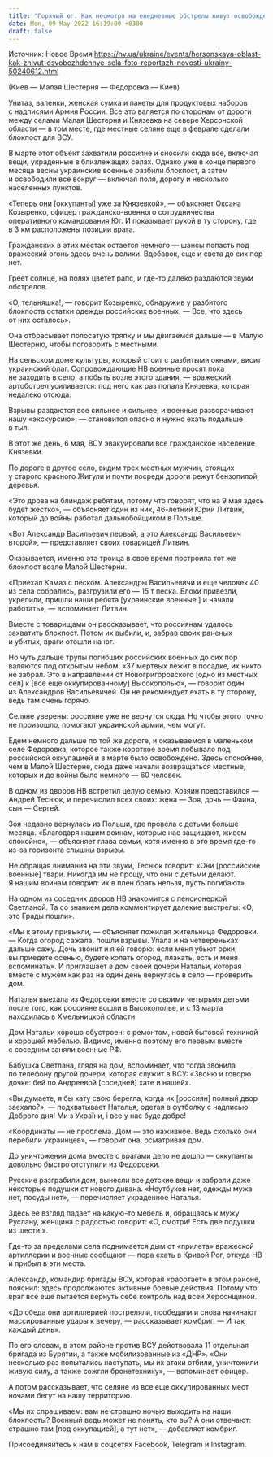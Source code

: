 ```yaml
---
title: "Горячий юг. Как несмотря на ежедневные обстрелы живут освобожденные села Херсонщины — репортаж НВ"
date: Mon, 09 May 2022 16:19:00 +0300
draft: false
---
```

Источник: Новое Время https://nv.ua/ukraine/events/hersonskaya-oblast-kak-zhivut-osvobozhdennye-sela-foto-reportazh-novosti-ukrainy-50240612.html


(Киев — Малая Шестерня — Федоровка — Киев)

Унитаз, валенки, женская сумка и пакеты для продуктовых наборов с надписями Армия России. Все это валяется по сторонам от дороги между селами Малая Шестерня и Князевка на севере Херсонской области — в том месте, где местные селяне еще в феврале сделали блокпост для ВСУ.

В марте этот объект захватили россияне и сносили сюда все, включая вещи, украденные в близлежащих селах. Однако уже в конце первого месяца весны украинские военные разбили блокпост, а затем и освободили все вокруг — включая поля, дорогу и несколько населенных пунктов.

«Теперь они [оккупанты] уже за Князевкой», — объясняет Оксана Козыренко, офицер гражданско-военного сотрудничества оперативного командования Юг. И показывает рукой в ту сторону, где в 3 км расположены позиции врага.

Гражданских в этих местах остается немного — шансы попасть под вражеский огонь здесь очень велики. Вдобавок, еще и света до сих пор нет.

Греет солнце, на полях цветет рапс, и где-то далеко раздаются звуки обстрелов.

«О, тельняшка!, — говорит Козыренко, обнаружив у разбитого блокпоста остатки одежды российских военных. — Все, что здесь от них осталось».

Она отбрасывает полосатую тряпку и мы двигаемся дальше — в Малую Шестерню, чтобы поговорить с местными.

На сельском доме культуры, который стоит с разбитыми окнами, висит украинский флаг. Сопровождающие НВ военные просят пока не заходить в село, а побыть возле этого здания, — вражеский артобстрел усиливается: под него как раз попала Князевка, которая недалеко отсюда.

Взрывы раздаются все сильнее и сильнее, и военные разворачивают нашу «экскурсию», — становится опасно и нужно ехать подальше в тыл.

В этот же день, 6 мая, ВСУ эвакуировали все гражданское население Князевки.

По дороге в другое село, видим трех местных мужчин, стоящих у старого красного Жигули и почти посреди дороги режут бензопилой деревья.

«Это дрова на блиндаж ребятам, потому что говорят, что на 9 мая здесь будет жестко», — объясняет один из них, 46-летний Юрий Литвин, который до войны работал дальнобойщиком в Польше.

«Вот Александр Васильевич первый, а это Александр Васильевич второй», — представляет своих товарищей Литвин.

Оказывается, именно эта троица в свое время построила тот же блокпост возле Малой Шестерни.

«Приехал Камаз с песком. Александры Васильевичи и еще человек 40 из села собрались, разгрузили его — 15 т песка. Блоки привезли, укрепили, пришли наши ребята [украинские военные ] и начали работать», — вспоминает Литвин.

Вместе с товарищами он рассказывает, что россиянам удалось захватить блокпост. Потом их выбили, и, забрав своих раненых и убитых, враги отошли на юг.

Но чуть дальше трупы погибших российских военных до сих пор валяются под открытым небом. «37 мертвых лежит в посадке, их никто не забрал. Это в направлении от Новогригоровского [одно из местных сел] к [все еще оккупированному] Высокополью», — говорит один из Александров Васильевичей. Он не рекомендует ехать в ту сторону, ведь там очень горячо. 

Селяне уверены: россияне уже не вернутся сюда. Но чтобы этого точно не произошло, помогают украинской армии, чем могут.

Едем немного дальше по той же дороге, и оказываемся в маленьком селе Федоровка, которое также короткое время побывало под российской оккупацией и в марте было освобождено. Здесь спокойнее, чем в Малой Шестерне, сюда даже начали возвращаться местные, которых и до войны было немного — 60 человек.

В одном из дворов НВ встретил целую семью. Хозяин представился — Андрей Теснюк, и перечислил всех своих: жена — Зоя, дочь — Фаина, сын — Сергей.

Зоя недавно вернулась из Польши, где провела с детьми больше месяца. «Благодаря нашим воинам, которые нас защищают, живем спокойно», — объясняет глава семьи, хотя именно в это время где-то из-за горизонта слышны взрывы.

Не обращая внимания на эти звуки, Теснюк говорит: «Они [российские военные] твари. Никогда им не прощу, что они с детьми делают. Я нашим воинам говорил: их в плен брать нельзя, пусть погибают».

На одном из соседних дворов НВ знакомится с пенсионеркой Светланой. Та со знанием дела комментирует далекие выстрелы: «О, это Грады пошли».

«Мы к этому привыкли, — объясняет пожилая жительница Федоровки. — Когда огород сажала, пошли взрывы. Упала и на четвереньках дальше сажу. Дочь звонит и я ей говорю: если меня убьют орки, вы приедете осенью, будете копать огород, плакать, есть и меня вспоминать». И приглашает в дом своей дочери Натальи, которая вместе с мужем как раз на один день вернулась в село — проверить дом.

Наталья выехала из Федоровки вместе со своими четырьмя детьми после того, как россияне вошли в Высокополье, и с 13 марта находилась в Хмельницкой области.

Дом Натальи хорошо обустроен: с ремонтом, новой бытовой техникой и хорошей мебелью. Видимо, именно поэтому его первым вместе с соседним заняли военные РФ.

Бабушка Светлана, глядя на дом, вспоминает, что тогда звонила по телефону другой дочери, которая служит в ВСУ: «Звоню и говорю дочке: бей по Андреевой [соседней] хате и нашей».

«Вы думаете, я бы хату свою берегла, когда их [россиян] полный двор заехало?», — подхватывает Наталья, одетая в футболку с надписью Доброго дня! Ми з України, і все у нас буде добре!

«Координаты — не проблема. Дом — это наживное. Ведь сколько они перебили украинцев», — говорит она, осматривая дом.

До уничтожения дома вместе с врагами дело не дошло — оккупанты довольно быстро отступили из Федоровки.

Русские разграбили дом, вынесли все детские вещи и забрали даже некоторые подушки от нового дивана. «Ноутбуков нет, одежды мужа нет, посуды нет», — перечисляет украденное Наталья.

Здесь ее взгляд падает на какую-то мебель и, обращаясь к мужу Руслану, женщина с радостью говорит: «О, смотри! Есть две подушки из шести!».

Где-то за пределами села поднимается дым от «прилета» вражеской артиллерии и военные сообщают — пора ехать в Кривой Рог, откуда НВ и прибыл в эти места.

Александр, командир бригады ВСУ, которая «работает» в этом районе, пояснил: здесь продолжаются активные боевые действия. Потому что враг все еще пытается вернуть себе контроль над всей Херсонщиной.

«До обеда они артиллерией постреляли, пообедали и снова начинают массированные удары к вечеру, — рассказывает комбриг. — И так каждый день».

По его словам, в этом районе против ВСУ действовала 11 отдельная бригада из Бурятии, а также мобилизованные из «ДНР». «Они несколько раз попытались наступать, мы их атаки отбили, уничтожили живую силу, а также сожгли бронетехнику», — вспоминает офицер.

А потом рассказывает, что селяне из все еще оккупированных мест ночами бегут на нашу территорию.

«Мы их спрашиваем: вам не страшно ночью выходить на наши блокпосты? Военный ведь может не понять, кто вы? А они отвечают: страшно там [под оккупацией], а тут нет», — добавляет комбриг.

Присоединяйтесь к нам в соцсетях Facebook, Telegram и Instagram.
